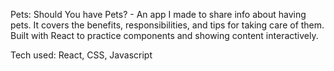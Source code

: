 Pets: Should You have Pets? - An app I made to share info about having pets. It covers the benefits, responsibilities, and tips for taking care of them. Built with React to practice components and showing content interactively.

Tech used: React, CSS, Javascript
